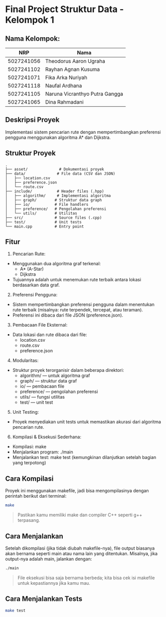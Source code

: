 # Final Project Struktur Data - Kelompok 1

## Nama Kelompok:

| NRP         | Nama                                 |
|-------------|--------------------------------------|
| 5027241056  | Theodorus Aaron Ugraha               |
| 5027241102  | Rayhan Agnan Kusuma                  |
| 5027241071  | Fika Arka Nuriyah                    |
| 5027241118  | Naufal Ardhana                       |
| 5027241105  | Naruna Vicranthyo Putra Gangga       |
| 5027241065  | Dina Rahmadani                       |

## Deskripsi Proyek
Implementasi sistem pencarian rute dengan mempertimbangkan preferensi pengguna menggunakan algoritma A* dan Dijkstra.

## Struktur Proyek
```
.
├── asset/              # Dokumentasi proyek
├── data/              # File data (CSV dan JSON)
│   ├── location.csv
│   ├── preference.json
│   └── route.csv
├── include/           # Header files (.hpp)
│   ├── algorithm/     # Implementasi algoritma
│   ├── graph/        # Struktur data graph
│   ├── io/           # File handlers
│   ├── preference/   # Pengolahan preferensi
│   └── utils/        # Utilitas
├── src/              # Source files (.cpp)
├── test/             # Unit tests
└── main.cpp          # Entry point
```

## Fitur
1. Pencarian Rute:
  - Menggunakan dua algoritma graf terkenal:
      - A* (A-Star)
      - Dijkstra
  - Tujuannya adalah untuk menemukan rute terbaik antara lokasi berdasarkan data graf.
2. Preferensi Pengguna:
  - Sistem mempertimbangkan preferensi pengguna dalam menentukan rute terbaik (misalnya: rute terpendek, tercepat, atau teraman).
  - Preferensi ini dibaca dari file JSON (preference.json).
3. Pembacaan File Eksternal:
  - Data lokasi dan rute dibaca dari file:
      - location.csv
      - route.csv
      - preference.json
4. Modularitas:
  - Struktur proyek terorganisir dalam beberapa direktori:
      - algorithm/ — untuk algoritma graf
      - graph/ — struktur data graf
      - io/ — pembacaan file
      - preference/ — pengolahan preferensi
      - utils/ — fungsi utilitas
      - test/ — unit test
5. Unit Testing:
  - Proyek menyediakan unit tests untuk memastikan akurasi dari algoritma pencarian rute.
6. Kompilasi & Eksekusi Sederhana:
  - Kompilasi: make
  - Menjalankan program: ./main
  - Menjalankan test: make test (kemungkinan dilanjutkan setelah bagian yang terpotong)

## Cara Kompilasi
Proyek ini menggunakan makefile, jadi bisa mengompilasinya dengan perintah berikut dari terminal:
```bash
make
```
> Pastikan kamu memiliki make dan compiler C++ seperti g++ terpasang.

## Cara Menjalankan
Setelah dikompilasi (jika tidak diubah makefile-nya), file output biasanya akan bernama seperti main atau nama lain yang ditentukan. Misalnya, jika output-nya adalah main, jalankan dengan:
```bash
./main
```
> File eksekusi bisa saja bernama berbeda; kita bisa cek isi makefile untuk kepastiannya jika kamu mau.

## Cara Menjalankan Tests
```bash
make test
```
